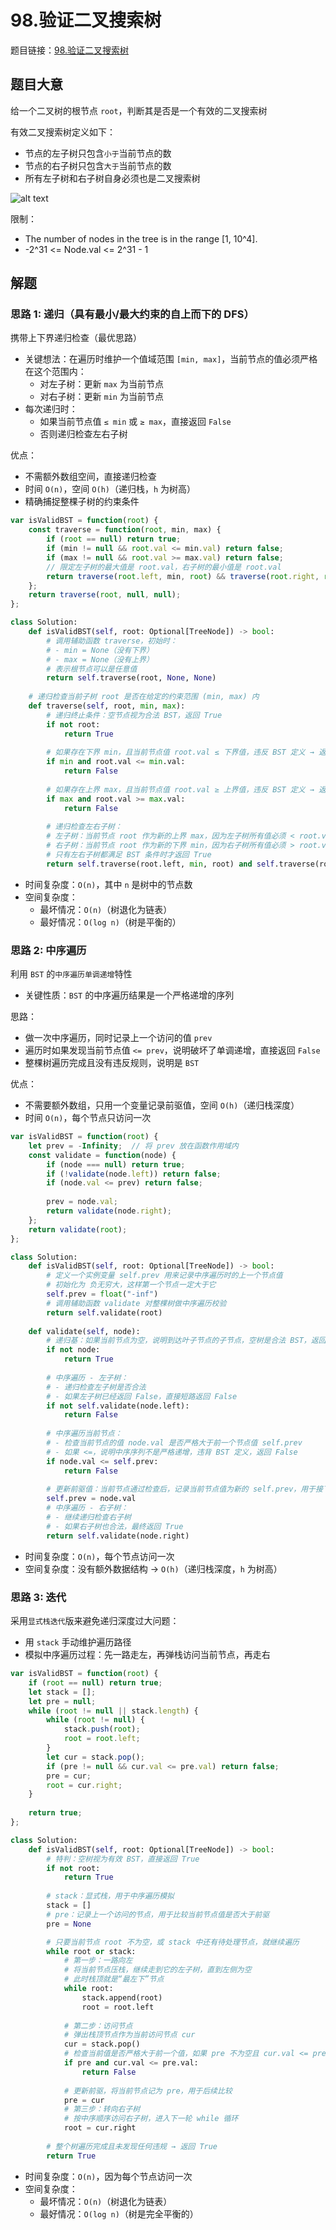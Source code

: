 # 98.验证二叉搜索树

题目链接：[98.验证二叉搜索树](https://leetcode.cn/problems/validate-binary-search-tree/)

## 题目大意

给一个二叉树的根节点 `root`，判断其是否是一个有效的二叉搜索树

有效二叉搜索树定义如下：
- 节点的左子树只包含`小于`当前节点的数
- 节点的右子树只包含`大于`当前节点的数
- 所有左子树和右子树自身必须也是二叉搜索树

![alt text](https://github.com/donnapersonal/picx-images-hosting/raw/master/image.1ovq10ckk2.webp)

限制：
- The number of nodes in the tree is in the range [1, 10^4].
- -2^31 <= Node.val <= 2^31 - 1

## 解题

### 思路 1: 递归（具有最小/最大约束的自上而下的 DFS）

携带上下界递归检查（最优思路）
- 关键想法：在遍历时维护一个值域范围 `[min, max]`，当前节点的值必须严格在这个范围内：
  - 对左子树：更新 `max` 为当前节点
  - 对右子树：更新 `min` 为当前节点
- 每次递归时：
  - 如果当前节点值 `≤ min` 或 `≥ max`，直接返回 `False`
  - 否则递归检查左右子树

优点：
- 不需额外数组空间，直接递归检查
- 时间 `O(n)`，空间 `O(h)`（递归栈，`h` 为树高）
- 精确捕捉整棵子树的约束条件

```js
var isValidBST = function(root) {
    const traverse = function(root, min, max) {
        if (root == null) return true;
        if (min != null && root.val <= min.val) return false;
        if (max != null && root.val >= max.val) return false;
        // 限定左子树的最大值是 root.val，右子树的最小值是 root.val
        return traverse(root.left, min, root) && traverse(root.right, root, max);
    };
    return traverse(root, null, null);
};
```
```python
class Solution:
    def isValidBST(self, root: Optional[TreeNode]) -> bool:
        # 调用辅助函数 traverse，初始时：
        # - min = None（没有下界）
        # - max = None（没有上界）
        # 表示根节点可以是任意值
        return self.traverse(root, None, None)
    
    # 递归检查当前子树 root 是否在给定的约束范围 (min, max) 内
    def traverse(self, root, min, max):
        # 递归终止条件：空节点视为合法 BST，返回 True
        if not root:
            return True
        
        # 如果存在下界 min，且当前节点值 root.val ≤ 下界值，违反 BST 定义 → 返回 False
        if min and root.val <= min.val:
            return False
        
        # 如果存在上界 max，且当前节点值 root.val ≥ 上界值，违反 BST 定义 → 返回 False
        if max and root.val >= max.val:
            return False
        
        # 递归检查左右子树：
        # 左子树：当前节点 root 作为新的上界 max，因为左子树所有值必须 < root.val
        # 右子树：当前节点 root 作为新的下界 min，因为右子树所有值必须 > root.val
        # 只有左右子树都满足 BST 条件时才返回 True
        return self.traverse(root.left, min, root) and self.traverse(root.right, root, max)
```

- 时间复杂度：`O(n)`，其中 `n` 是树中的节点数
- 空间复杂度：  
  - 最坏情况：`O(n)`（树退化为链表）
  - 最好情况：`O(log n)`（树是平衡的）

### 思路 2: 中序遍历

利用 `BST` 的`中序遍历单调递增`特性
- 关键性质：`BST` 的中序遍历结果是一个严格递增的序列
  
思路：
- 做一次中序遍历，同时记录上一个访问的值 `prev`
- 遍历时如果发现当前节点值 `<= prev`，说明破坏了单调递增，直接返回 `False`
- 整棵树遍历完成且没有违反规则，说明是 `BST`

优点：
- 不需要额外数组，只用一个变量记录前驱值，空间 `O(h)`（递归栈深度）
- 时间 `O(n)`，每个节点只访问一次

```js
var isValidBST = function(root) {
    let prev = -Infinity;  // 将 prev 放在函数作用域内
    const validate = function(node) {
        if (node === null) return true;
        if (!validate(node.left)) return false;
        if (node.val <= prev) return false;
        
        prev = node.val;
        return validate(node.right);
    };
    return validate(root);
};
```
```python
class Solution:
    def isValidBST(self, root: Optional[TreeNode]) -> bool:
        # 定义一个实例变量 self.prev 用来记录中序遍历时的上一个节点值
        # 初始化为 负无穷大，这样第一个节点一定大于它
        self.prev = float("-inf")
        # 调用辅助函数 validate 对整棵树做中序遍历校验
        return self.validate(root)
    
    def validate(self, node):
        # 递归基：如果当前节点为空，说明到达叶子节点的子节点，空树是合法 BST，返回 True
        if not node:
            return True
        
        # 中序遍历 - 左子树：
        # - 递归检查左子树是否合法
        # - 如果左子树已经返回 False，直接短路返回 False
        if not self.validate(node.left):
            return False
        
        # 中序遍历当前节点：
        # - 检查当前节点的值 node.val 是否严格大于前一个节点值 self.prev
        # - 如果 <=，说明中序序列不是严格递增，违背 BST 定义，返回 False
        if node.val <= self.prev:
            return False
        
        # 更新前驱值：当前节点通过检查后，记录当前节点值为新的 self.prev，用于接下来的节点比较
        self.prev = node.val
        # 中序遍历 - 右子树：
        # - 继续递归检查右子树
        # - 如果右子树也合法，最终返回 True
        return self.validate(node.right)
```

- 时间复杂度：`O(n)`，每个节点访问一次
- 空间复杂度：没有额外数据结构 → `O(h)`（递归栈深度，`h` 为树高）

### 思路 3: 迭代

采用`显式栈迭代`版来避免递归深度过大问题：
- 用 `stack` 手动维护遍历路径
- 模拟中序遍历过程：先一路走左，再弹栈访问当前节点，再走右

```js
var isValidBST = function(root) {
    if (root == null) return true;
    let stack = [];
    let pre = null;
    while (root != null || stack.length) {
        while (root != null) {
            stack.push(root);
            root = root.left;
        }
        let cur = stack.pop();
        if (pre != null && cur.val <= pre.val) return false;
        pre = cur;
        root = cur.right;
    }
    
    return true;
};
```
```python
class Solution:
    def isValidBST(self, root: Optional[TreeNode]) -> bool:
        # 特判：空树视为有效 BST，直接返回 True
        if not root:
            return True
        
        # stack：显式栈，用于中序遍历模拟
        stack = []
        # pre：记录上一个访问的节点，用于比较当前节点值是否大于前驱
        pre = None

        # 只要当前节点 root 不为空，或 stack 中还有待处理节点，就继续遍历
        while root or stack:
            # 第一步：一路向左
            # 将当前节点压栈，继续走到它的左子树，直到左侧为空
            # 此时栈顶就是“最左下”节点
            while root:
                stack.append(root)
                root = root.left
            
            # 第二步：访问节点
            # 弹出栈顶节点作为当前访问节点 cur
            cur = stack.pop()
            # 检查当前值是否严格大于前一个值，如果 pre 不为空且 cur.val <= pre.val，说明中序遍历不递增 → 违反 BST 性质 → 返回 False
            if pre and cur.val <= pre.val:
                return False
            
            # 更新前驱，将当前节点记为 pre，用于后续比较
            pre = cur
            # 第三步：转向右子树
            # 按中序顺序访问右子树，进入下一轮 while 循环
            root = cur.right
        
        # 整个树遍历完成且未发现任何违规 → 返回 True
        return True
```

- 时间复杂度：`O(n)`，因为每个节点访问一次
- 空间复杂度：
  - 最坏情况：`O(n)`（树退化为链表）
  - 最好情况：`O(log n)`（树是完全平衡的）